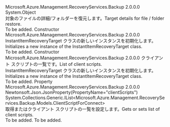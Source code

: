 <Type Name="InstantItemRecoveryTarget" FullName="Microsoft.Azure.Management.RecoveryServices.Backup.Models.InstantItemRecoveryTarget">
  <TypeSignature Language="C#" Value="public class InstantItemRecoveryTarget" />
  <TypeSignature Language="ILAsm" Value=".class public auto ansi beforefieldinit InstantItemRecoveryTarget extends System.Object" />
  <TypeSignature Language="DocId" Value="T:Microsoft.Azure.Management.RecoveryServices.Backup.Models.InstantItemRecoveryTarget" />
  <TypeSignature Language="VB.NET" Value="Public Class InstantItemRecoveryTarget" />
  <TypeSignature Language="F#" Value="type InstantItemRecoveryTarget = class" />
  <AssemblyInfo>
    <AssemblyName>Microsoft.Azure.Management.RecoveryServices.Backup</AssemblyName>
    <AssemblyVersion>2.0.0.0</AssemblyVersion>
  </AssemblyInfo>
  <Base>
    <BaseTypeName>System.Object</BaseTypeName>
  </Base>
  <Interfaces />
  <Docs>
    <summary>
            <span data-ttu-id="0bcd9-101">対象のファイルの詳細/フォルダーを復元します。</span><span class="sxs-lookup"><span data-stu-id="0bcd9-101">Target details for file / folder restore.</span></span>
            </summary>
    <remarks>To be added.</remarks>
  </Docs>
  <Members>
    <Member MemberName=".ctor">
      <MemberSignature Language="C#" Value="public InstantItemRecoveryTarget ();" />
      <MemberSignature Language="ILAsm" Value=".method public hidebysig specialname rtspecialname instance void .ctor() cil managed" />
      <MemberSignature Language="DocId" Value="M:Microsoft.Azure.Management.RecoveryServices.Backup.Models.InstantItemRecoveryTarget.#ctor" />
      <MemberSignature Language="VB.NET" Value="Public Sub New ()" />
      <MemberType>Constructor</MemberType>
      <AssemblyInfo>
        <AssemblyName>Microsoft.Azure.Management.RecoveryServices.Backup</AssemblyName>
        <AssemblyVersion>2.0.0.0</AssemblyVersion>
      </AssemblyInfo>
      <Parameters />
      <Docs>
        <summary>
            <span data-ttu-id="0bcd9-102">InstantItemRecoveryTarget クラスの新しいインスタンスを初期化します。</span><span class="sxs-lookup"><span data-stu-id="0bcd9-102">Initializes a new instance of the InstantItemRecoveryTarget class.</span></span>
            </summary>
        <remarks>To be added.</remarks>
      </Docs>
    </Member>
    <Member MemberName=".ctor">
      <MemberSignature Language="C#" Value="public InstantItemRecoveryTarget (System.Collections.Generic.IList&lt;Microsoft.Azure.Management.RecoveryServices.Backup.Models.ClientScriptForConnect&gt; clientScripts = null);" />
      <MemberSignature Language="ILAsm" Value=".method public hidebysig specialname rtspecialname instance void .ctor(class System.Collections.Generic.IList`1&lt;class Microsoft.Azure.Management.RecoveryServices.Backup.Models.ClientScriptForConnect&gt; clientScripts) cil managed" />
      <MemberSignature Language="DocId" Value="M:Microsoft.Azure.Management.RecoveryServices.Backup.Models.InstantItemRecoveryTarget.#ctor(System.Collections.Generic.IList{Microsoft.Azure.Management.RecoveryServices.Backup.Models.ClientScriptForConnect})" />
      <MemberSignature Language="VB.NET" Value="Public Sub New (Optional clientScripts As IList(Of ClientScriptForConnect) = null)" />
      <MemberSignature Language="F#" Value="new Microsoft.Azure.Management.RecoveryServices.Backup.Models.InstantItemRecoveryTarget : System.Collections.Generic.IList&lt;Microsoft.Azure.Management.RecoveryServices.Backup.Models.ClientScriptForConnect&gt; -&gt; Microsoft.Azure.Management.RecoveryServices.Backup.Models.InstantItemRecoveryTarget" Usage="new Microsoft.Azure.Management.RecoveryServices.Backup.Models.InstantItemRecoveryTarget clientScripts" />
      <MemberType>Constructor</MemberType>
      <AssemblyInfo>
        <AssemblyName>Microsoft.Azure.Management.RecoveryServices.Backup</AssemblyName>
        <AssemblyVersion>2.0.0.0</AssemblyVersion>
      </AssemblyInfo>
      <Parameters>
        <Parameter Name="clientScripts" Type="System.Collections.Generic.IList&lt;Microsoft.Azure.Management.RecoveryServices.Backup.Models.ClientScriptForConnect&gt;" />
      </Parameters>
      <Docs>
        <param name="clientScripts"><span data-ttu-id="0bcd9-103">クライアント スクリプトの一覧です。</span><span class="sxs-lookup"><span data-stu-id="0bcd9-103">List of client scripts.</span></span></param>
        <summary>
            <span data-ttu-id="0bcd9-104">InstantItemRecoveryTarget クラスの新しいインスタンスを初期化します。</span><span class="sxs-lookup"><span data-stu-id="0bcd9-104">Initializes a new instance of the InstantItemRecoveryTarget class.</span></span>
            </summary>
        <remarks>To be added.</remarks>
      </Docs>
    </Member>
    <Member MemberName="ClientScripts">
      <MemberSignature Language="C#" Value="public System.Collections.Generic.IList&lt;Microsoft.Azure.Management.RecoveryServices.Backup.Models.ClientScriptForConnect&gt; ClientScripts { get; set; }" />
      <MemberSignature Language="ILAsm" Value=".property instance class System.Collections.Generic.IList`1&lt;class Microsoft.Azure.Management.RecoveryServices.Backup.Models.ClientScriptForConnect&gt; ClientScripts" />
      <MemberSignature Language="DocId" Value="P:Microsoft.Azure.Management.RecoveryServices.Backup.Models.InstantItemRecoveryTarget.ClientScripts" />
      <MemberSignature Language="VB.NET" Value="Public Property ClientScripts As IList(Of ClientScriptForConnect)" />
      <MemberSignature Language="F#" Value="member this.ClientScripts : System.Collections.Generic.IList&lt;Microsoft.Azure.Management.RecoveryServices.Backup.Models.ClientScriptForConnect&gt; with get, set" Usage="Microsoft.Azure.Management.RecoveryServices.Backup.Models.InstantItemRecoveryTarget.ClientScripts" />
      <MemberType>Property</MemberType>
      <AssemblyInfo>
        <AssemblyName>Microsoft.Azure.Management.RecoveryServices.Backup</AssemblyName>
        <AssemblyVersion>2.0.0.0</AssemblyVersion>
      </AssemblyInfo>
      <Attributes>
        <Attribute>
          <AttributeName>Newtonsoft.Json.JsonProperty(PropertyName="clientScripts")</AttributeName>
        </Attribute>
      </Attributes>
      <ReturnValue>
        <ReturnType>System.Collections.Generic.IList&lt;Microsoft.Azure.Management.RecoveryServices.Backup.Models.ClientScriptForConnect&gt;</ReturnType>
      </ReturnValue>
      <Docs>
        <summary>
            <span data-ttu-id="0bcd9-105">取得またはクライアント スクリプトの一覧を設定します。</span><span class="sxs-lookup"><span data-stu-id="0bcd9-105">Gets or sets list of client scripts.</span></span>
            </summary>
        <value>To be added.</value>
        <remarks>To be added.</remarks>
      </Docs>
    </Member>
  </Members>
</Type>